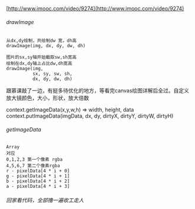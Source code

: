 [http://www.imooc.com/video/9274](http://www.imooc.com/video/9274)

###### drawImage

	从dx,dy绘制，共绘制dw 宽，dh高
	drawImage(img, dx, dy, dw, dh)

	图片的sx,sy轴开始截取sw,sh宽高
	绘制在dx,dy轴上占比dw,dh宽高
	drawImage(img,
			  sx, sy, sw, sh,
			  dx, dy, dw, dh)

跟慕课敲了一边，有挺多待优化的地方，等看完canvas绘图详解后全过。自定义放大镜颜色，大小，形状，放大倍数

context.getImageData(x,y,w,h) => width, height, data
context.putImageData(imgData, dx, dy, dirtyX, dirtyY, dirtyW, dirtyH)

###### getImageData

	Array 
	对应 
	0,1,2,3 第一个像素 rgba
	4,5,6,7 第二个像素rgba  
	r - pixelData[4 * i + 0]
	g - pixelData[4 * i + 1]
	b - pixelData[4 * i + 2]
	a - pixelData[4 * i + 3]

###### 回家看代码，全部撸一遍收工走人